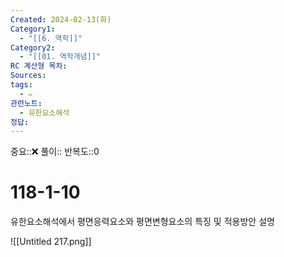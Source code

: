 ```yaml
---
Created: 2024-02-13(화)
Category1:
  - "[[6. 역학]]"
Category2:
  - "[[01. 역학개념]]"
RC 계산형 목차: 
Sources: 
tags:
  - ✏️
관련노트:
  - 유한요소해석
정답:
---
```

중요::❌
풀이::
반복도::0
#  118-1-10

유한요소해석에서 평면응력요소와 평면변형요소의 특징 및 적용방안 설명

![[Untitled 217.png]]